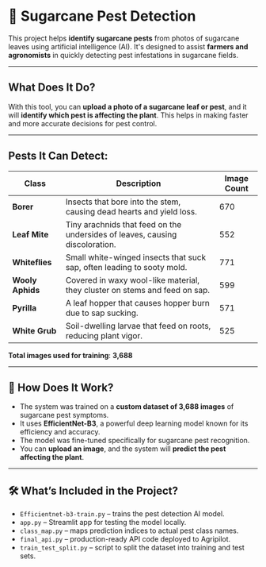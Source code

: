 # 🐛 Sugarcane Pest Detection

This project helps **identify sugarcane pests** from photos of sugarcane leaves using artificial intelligence (AI). It's designed to assist **farmers and agronomists** in quickly detecting pest infestations in sugarcane fields.

---

##  What Does It Do?

With this tool, you can **upload a photo of a sugarcane leaf or pest**, and it will **identify which pest is affecting the plant**. This helps in making faster and more accurate decisions for pest control.

---

##  Pests It Can Detect:

| **Class**       | **Description**                                                                 | **Image Count** |
|-----------------|----------------------------------------------------------------------------------|-----------------|
| **Borer**       | Insects that bore into the stem, causing dead hearts and yield loss.            | 670             |
| **Leaf Mite**   | Tiny arachnids that feed on the undersides of leaves, causing discoloration.    | 552             |
| **Whiteflies**  | Small white-winged insects that suck sap, often leading to sooty mold.          | 771             |
| **Wooly Aphids**| Covered in waxy wool-like material, they cluster on stems and feed on sap.      | 599             |
| **Pyrilla**     | A leaf hopper that causes hopper burn due to sap sucking.                       | 571             |
| **White Grub**  | Soil-dwelling larvae that feed on roots, reducing plant vigor.                  | 525             |

**Total images used for training**: **3,688**

---

## 🧠 How Does It Work?

- The system was trained on a **custom dataset of 3,688 images** of sugarcane pest symptoms.
- It uses **EfficientNet-B3**, a powerful deep learning model known for its efficiency and accuracy.
- The model was fine-tuned specifically for sugarcane pest recognition.
- You can **upload an image**, and the system will **predict the pest affecting the plant**.

---

## 🛠️ What’s Included in the Project?

- `Efficientnet-b3-train.py` – trains the pest detection AI model.
- `app.py` – Streamlit app for testing the model locally.
- `class_map.py` – maps prediction indices to actual pest class names.
- `final_api.py` – production-ready API code deployed to Agripilot.
- `train_test_split.py` – script to split the dataset into training and test sets.


